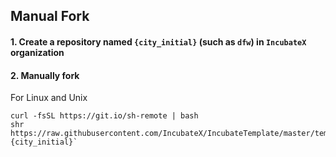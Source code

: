 Manual Fork
-----------
#### 1. Create a repository named `{city_initial}` (such as `dfw`) in `IncubateX` organization
#### 2. Manually fork
For Linux and Unix
```console
curl -fsSL https://git.io/sh-remote | bash
shr https://raw.githubusercontent.com/IncubateX/IncubateTemplate/master/template.sh {city_initial}`
```
